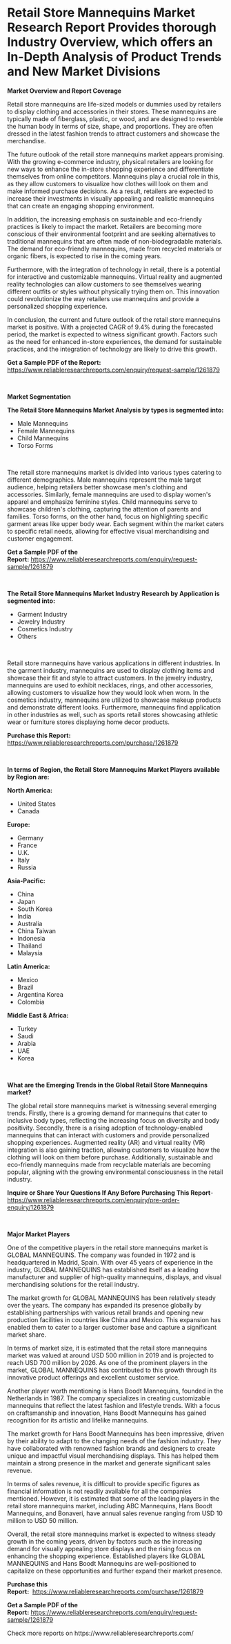 <p><h1>Retail Store Mannequins Market Research Report Provides thorough Industry Overview, which offers an In-Depth Analysis of Product Trends and New Market Divisions</h1></p><p><strong>Market Overview and Report Coverage</strong></p>
<p><p>Retail store mannequins are life-sized models or dummies used by retailers to display clothing and accessories in their stores. These mannequins are typically made of fiberglass, plastic, or wood, and are designed to resemble the human body in terms of size, shape, and proportions. They are often dressed in the latest fashion trends to attract customers and showcase the merchandise.</p><p>The future outlook of the retail store mannequins market appears promising. With the growing e-commerce industry, physical retailers are looking for new ways to enhance the in-store shopping experience and differentiate themselves from online competitors. Mannequins play a crucial role in this, as they allow customers to visualize how clothes will look on them and make informed purchase decisions. As a result, retailers are expected to increase their investments in visually appealing and realistic mannequins that can create an engaging shopping environment.</p><p>In addition, the increasing emphasis on sustainable and eco-friendly practices is likely to impact the market. Retailers are becoming more conscious of their environmental footprint and are seeking alternatives to traditional mannequins that are often made of non-biodegradable materials. The demand for eco-friendly mannequins, made from recycled materials or organic fibers, is expected to rise in the coming years.</p><p>Furthermore, with the integration of technology in retail, there is a potential for interactive and customizable mannequins. Virtual reality and augmented reality technologies can allow customers to see themselves wearing different outfits or styles without physically trying them on. This innovation could revolutionize the way retailers use mannequins and provide a personalized shopping experience.</p><p>In conclusion, the current and future outlook of the retail store mannequins market is positive. With a projected CAGR of 9.4% during the forecasted period, the market is expected to witness significant growth. Factors such as the need for enhanced in-store experiences, the demand for sustainable practices, and the integration of technology are likely to drive this growth.</p></p>
<p><strong>Get a Sample PDF of the Report:</strong> <a href="https://www.reliableresearchreports.com/enquiry/request-sample/1261879">https://www.reliableresearchreports.com/enquiry/request-sample/1261879</a></p>
<p>&nbsp;</p>
<p><strong>Market Segmentation</strong></p>
<p><strong>The Retail Store Mannequins Market Analysis by types is segmented into:</strong></p>
<p><ul><li>Male Mannequins</li><li>Female Mannequins</li><li>Child Mannequins</li><li>Torso Forms</li></ul></p>
<p>&nbsp;</p>
<p><p>The retail store mannequins market is divided into various types catering to different demographics. Male mannequins represent the male target audience, helping retailers better showcase men's clothing and accessories. Similarly, female mannequins are used to display women's apparel and emphasize feminine styles. Child mannequins serve to showcase children's clothing, capturing the attention of parents and families. Torso forms, on the other hand, focus on highlighting specific garment areas like upper body wear. Each segment within the market caters to specific retail needs, allowing for effective visual merchandising and customer engagement.</p></p>
<p><strong>Get a Sample PDF of the Report:</strong>&nbsp;<a href="https://www.reliableresearchreports.com/enquiry/request-sample/1261879">https://www.reliableresearchreports.com/enquiry/request-sample/1261879</a></p>
<p>&nbsp;</p>
<p><strong>The Retail Store Mannequins Market Industry Research by Application is segmented into:</strong></p>
<p><ul><li>Garment Industry</li><li>Jewelry Industry</li><li>Cosmetics Industry</li><li>Others</li></ul></p>
<p>&nbsp;</p>
<p><p>Retail store mannequins have various applications in different industries. In the garment industry, mannequins are used to display clothing items and showcase their fit and style to attract customers. In the jewelry industry, mannequins are used to exhibit necklaces, rings, and other accessories, allowing customers to visualize how they would look when worn. In the cosmetics industry, mannequins are utilized to showcase makeup products and demonstrate different looks. Furthermore, mannequins find application in other industries as well, such as sports retail stores showcasing athletic wear or furniture stores displaying home decor products.</p></p>
<p><strong>Purchase this Report:</strong>&nbsp; <a href="https://www.reliableresearchreports.com/purchase/1261879">https://www.reliableresearchreports.com/purchase/1261879</a></p>
<p>&nbsp;</p>
<p><strong>In terms of Region, the Retail Store Mannequins Market Players available by Region are:</strong></p>
<p>
    <p> <strong> North America: </strong>
        <ul>
            <li>United States</li>
            <li>Canada</li>
        </ul>
        </p> 
    <p> <strong> Europe: </strong>
        <ul>
            <li>Germany</li>
            <li>France</li>
            <li>U.K.</li>
            <li>Italy</li>
            <li>Russia</li>
        </ul>
        </p> 
    <p> <strong> Asia-Pacific: </strong>
        <ul>
            <li>China</li>
            <li>Japan</li>
            <li>South Korea</li>
            <li>India</li>
            <li>Australia</li>
            <li>China Taiwan</li>
            <li>Indonesia</li>
            <li>Thailand</li>
            <li>Malaysia</li>
        </ul>
        </p> 
    <p> <strong> Latin America: </strong>
        <ul>
            <li>Mexico</li>
            <li>Brazil</li>
            <li>Argentina Korea</li>
            <li>Colombia</li>
        </ul>
        </p> 
    <p> <strong> Middle East & Africa: </strong>
        <ul>
            <li>Turkey</li>
            <li>Saudi</li>
            <li>Arabia</li>
            <li>UAE</li>
            <li>Korea</li>
        </ul>
    </p>
    </p>
<p>&nbsp;</p>
<p><strong>What are the Emerging Trends in the Global Retail Store Mannequins market?</strong></p>
<p><p>The global retail store mannequins market is witnessing several emerging trends. Firstly, there is a growing demand for mannequins that cater to inclusive body types, reflecting the increasing focus on diversity and body positivity. Secondly, there is a rising adoption of technology-enabled mannequins that can interact with customers and provide personalized shopping experiences. Augmented reality (AR) and virtual reality (VR) integration is also gaining traction, allowing customers to visualize how the clothing will look on them before purchase. Additionally, sustainable and eco-friendly mannequins made from recyclable materials are becoming popular, aligning with the growing environmental consciousness in the retail industry.</p></p>
<p><strong>Inquire or Share Your Questions If Any Before Purchasing This Report</strong>- <a href="https://www.reliableresearchreports.com/enquiry/pre-order-enquiry/1261879">https://www.reliableresearchreports.com/enquiry/pre-order-enquiry/1261879</a></p>
<p>&nbsp;</p>
<p><strong>Major Market Players</strong></p>
<p><p>One of the competitive players in the retail store mannequins market is GLOBAL MANNEQUINS. The company was founded in 1972 and is headquartered in Madrid, Spain. With over 45 years of experience in the industry, GLOBAL MANNEQUINS has established itself as a leading manufacturer and supplier of high-quality mannequins, displays, and visual merchandising solutions for the retail industry.</p><p>The market growth for GLOBAL MANNEQUINS has been relatively steady over the years. The company has expanded its presence globally by establishing partnerships with various retail brands and opening new production facilities in countries like China and Mexico. This expansion has enabled them to cater to a larger customer base and capture a significant market share.</p><p>In terms of market size, it is estimated that the retail store mannequins market was valued at around USD 500 million in 2019 and is projected to reach USD 700 million by 2026. As one of the prominent players in the market, GLOBAL MANNEQUINS has contributed to this growth through its innovative product offerings and excellent customer service.</p><p>Another player worth mentioning is Hans Boodt Mannequins, founded in the Netherlands in 1987. The company specializes in creating customizable mannequins that reflect the latest fashion and lifestyle trends. With a focus on craftsmanship and innovation, Hans Boodt Mannequins has gained recognition for its artistic and lifelike mannequins.</p><p>The market growth for Hans Boodt Mannequins has been impressive, driven by their ability to adapt to the changing needs of the fashion industry. They have collaborated with renowned fashion brands and designers to create unique and impactful visual merchandising displays. This has helped them maintain a strong presence in the market and generate significant sales revenue.</p><p>In terms of sales revenue, it is difficult to provide specific figures as financial information is not readily available for all the companies mentioned. However, it is estimated that some of the leading players in the retail store mannequins market, including ABC Mannequins, Hans Boodt Mannequins, and Bonaveri, have annual sales revenue ranging from USD 10 million to USD 50 million.</p><p>Overall, the retail store mannequins market is expected to witness steady growth in the coming years, driven by factors such as the increasing demand for visually appealing store displays and the rising focus on enhancing the shopping experience. Established players like GLOBAL MANNEQUINS and Hans Boodt Mannequins are well-positioned to capitalize on these opportunities and further expand their market presence.</p></p>
<p><strong>Purchase this Report:</strong>&nbsp;&nbsp;<a href="https://www.reliableresearchreports.com/purchase/1261879">https://www.reliableresearchreports.com/purchase/1261879</a></p>
<p></p>
<p><strong>Get a Sample PDF of the Report:</strong>&nbsp;<a href="https://www.reliableresearchreports.com/enquiry/request-sample/1261879">https://www.reliableresearchreports.com/enquiry/request-sample/1261879</a></p>
<p>Check more reports on https://www.reliableresearchreports.com/</p>